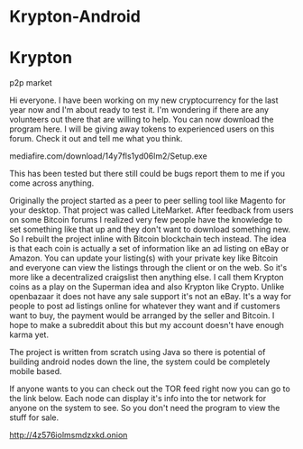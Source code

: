 # Krypton-Android
# Krypton
p2p market

Hi everyone. I have been working on my new cryptocurrency for the last year now and I'm about ready to test it. I'm wondering if there are any volunteers out there that are willing to help. You can now download the program here. I will be giving away tokens to experienced users on this forum. Check it out and tell me what you think.

mediafire.com/download/14y7fls1yd06lm2/Setup.exe

This has been tested but there still could be bugs report them to me if you come across anything.

Originally the project started as a peer to peer selling tool like Magento for your desktop. That project was called LiteMarket. After feedback from users on some Bitcoin forums I realized very few people have the knowledge to set something like that up and they don't want to download something new. So I rebuilt the project inline with Bitcoin blockchain tech instead.
The idea is that each coin is actually a set of information like an ad listing on eBay or Amazon. You can update your listing(s) with your private key like Bitcoin and everyone can view the listings through the client or on the web. So it's more like a decentralized craigslist then anything else. I call them Krypton coins as a play on the Superman idea and also Krypton like Crypto. Unlike openbazaar it does not have any sale support it's not an eBay. It's a way for people to post ad listings online for whatever they want and if customers want to buy, the payment would be arranged by the seller and Bitcoin. I hope to make a subreddit about this but my account doesn't have enough karma yet.

The project is written from scratch using Java so there is potential of building android nodes down the line, the system could be completely mobile based.

If anyone wants to you can check out the TOR feed right now you can go to the link below. Each node can display it's info into the tor network for anyone on the system to see. So you don't need the program to view the stuff for sale.

http://4z576iolmsmdzxkd.onion

